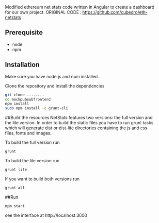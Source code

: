 Modified ethereum net stats code written in Angular to create a dashboard for our own project.
ORIGINAL CODE : https://github.com/cubedro/eth-netstats

## Prerequisite
* node
* npm

## Installation
Make sure you have node.js and npm installed.

Clone the repository and install the dependencies

```bash
git clone ........
cd mockpubsubfrontend
npm install
sudo npm install -g grunt-cli
```

##Build the resources
NetStats features two versions: the full version and the lite version. In order to build the static files you have to run grunt tasks which will generate dist or dist-lite directories containing the js and css files, fonts and images.


To build the full version run
```bash
grunt
```

To build the lite version run
```bash
grunt lite
```

If you want to build both versions run
```bash
grunt all
```

##Run

```bash
npm start
```

see the interface at http://localhost:3000
